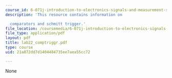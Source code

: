 ```yaml
---
course_id: 6-071j-introduction-to-electronics-signals-and-measurement-spring-2006
description: 'This resource contains information on

  comparators and schmitt trigger.'
file_location: /coursemedia/6-071j-introduction-to-electronics-signals-and-measurement-spring-2006/21a872dd7d1404484735ee7aea55cc72_lab22_comptriggr.pdf
file_type: application/pdf
layout: pdf
title: lab22_comptriggr.pdf
type: course
uid: 21a872dd7d1404484735ee7aea55cc72

---
```

None